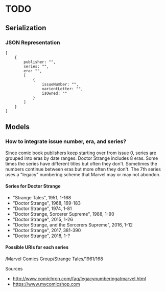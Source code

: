#  TODO

## Serialization

### JSON Representation

```
[
    {
        publisher: "",
        series: "",
        era: "",
        [
            {
                issueNumber: "",
                varientLetter: "",
                isOwned: ""
            }
        ]
    }
]
```

## Models

### How to integrate issue number, era, and series?

Since comic book publishers keep starting over from issue 0, series are grouped into eras by date ranges. 
Doctor Strange includes 8 eras. Some times the series have different titles but often they don't. Sometimes 
the numbers continue between eras but more often they don't. The 7th series uses a "legacy" numbering 
scheme that Marvel may or may not abondon.

#### Series for Doctor Strange

- "Strange Tales", 1951, 1-168
- "Doctor Strange", 1968, 169-183
- "Doctor Strange", 1974,  1-81
- "Doctor Strange, Sorcerer Supreme", 1988, 1-90
- "Doctor Strange", 2015, 1-26
- "Doctor Strange, and the Sorcerers Supreme", 2016, 1-12
- "Doctor Strange", 2017, 381-390
- "Doctor Strange", 2018, 1-?

#### Possible URIs for each series

/Marvel Comics Group/Strange Tales/1961/168

Sources

- <http://www.comichron.com/faq/legacynumberingatmarvel.html>
- <https://www.mycomicshop.com>
